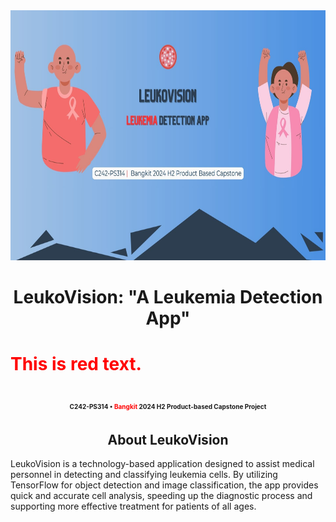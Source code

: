 <div align="center">
  <img src="https://github.com/leukovision-capstone/.github/blob/main/assets/LeukoVision.jpg?raw=true" height="400px">
</div>

<h1 align="center"> LeukoVision: "A Leukemia Detection App" <h1>
<p style="color: red;">This is red text.</p>

<div align="center">
  <span style="font-size: 10px;">C242-PS314 • <span style="color: red;">Bangkit</span> 2024 H2 Product-based Capstone Project</span>
</div>

<h2 align = "center"> About LeukoVision </h2>

<p>LeukoVision is a technology-based application designed to assist medical personnel in detecting and classifying leukemia cells. By utilizing TensorFlow for object detection and image classification, the app provides quick and accurate cell analysis, speeding up the diagnostic process and supporting more effective treatment for patients of all ages.</p>

